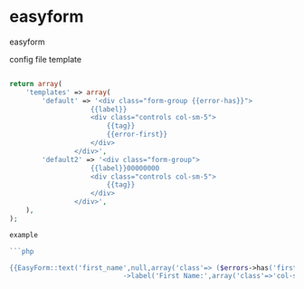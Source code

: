 # easyform
easyform


config file template

```php

return array(
    'templates' => array(
        'default' => '<div class="form-group {{error-has}}">
                    {{label}}
                    <div class="controls col-sm-5">
                        {{tag}}
                        {{error-first}}
                    </div>
                </div>',
        'default2' => '<div class="form-group">
                    {{label}}00000000
                    <div class="controls col-sm-5">
                        {{tag}}
                    </div>
                </div>',
    ),
);

example

```php

{{EasyForm::text('first_name',null,array('class'=> ($errors->has('first_name'))?'error':'','class'=> 'form-control'))
                            ->label('First Name:',array('class'=>'col-sm-2 control-label'))->error($errors)}}